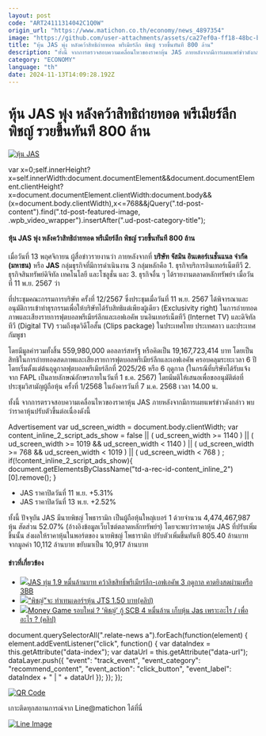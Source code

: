 ```yaml
---
layout: post
code: "ART24111314042C1Q0W"
origin_url: "https://www.matichon.co.th/economy/news_4897354"
image: "https://github.com/user-attachments/assets/ca27ef0a-ff18-48bc-bc64-7108a6d123de"
title: "หุ้น JAS พุ่ง หลังคว้าสิทธิถ่ายทอด พรีเมียร์ลีก พิชญ์ รวยขึ้นทันที 800 ล้าน"
description: "ทั้งนี้ จากการตรวจสอบความเคลื่อนไหวของราคาหุ้น JAS ภายหลังจากมีการเผยแพร่ข่าวดังกล่าว พบว่าราคาหุ้นปรับตัวขึ้นต่อเนื่องดังนี้"
category: "ECONOMY"
language: "th"
date: 2024-11-13T14:09:28.192Z
---
```


# หุ้น JAS พุ่ง หลังคว้าสิทธิถ่ายทอด พรีเมียร์ลีก พิชญ์ รวยขึ้นทันที 800 ล้าน

[![หุ้น JAS](https://www.matichon.co.th/wp-content/uploads/2024/11/jas1.jpg "jas1")](https://www.matichon.co.th/wp-content/uploads/2024/11/jas1.jpg)

var x=0;self.innerHeight?x=self.innerWidth:document.documentElement&&document.documentElement.clientHeight?x=document.documentElement.clientWidth:document.body&&(x=document.body.clientWidth),x<=768&&jQuery(".td-post-content").find(".td-post-featured-image, .wpb\_video\_wrapper").insertAfter(".ud-post-category-title");

#### **หุ้น JAS พุ่ง หลังคว้าสิทธิถ่ายทอด พรีเมียร์ลีก พิชญ์ รวยขึ้นทันที 800 ล้าน**

เมื่อวันที่ 13 พฤศจิกายน ผู้สื่อข่าวรายงานว่า ภายหลังจากที่ **บริษัท จัสมิน อินเตอร์เนชั่นแนล จำกัด (มหาชน)** หรือ **JAS** กลุ่มธุรกิจที่มีการดำเนินงาน 3 กลุ่มหลักคือ 1. ธุรกิจบริการอินเทอร์เน็ตทีวี 2. ธุรกิจสินทรัพย์ดิจิทัล เทคโนโลยี และโซลูชั่น และ 3. ธุรกิจอื่น ๆ ได้รายงานตลาดหลักทรัพย์ฯ เมื่อวันที่ 11 พ.ย. 2567 ว่า

ที่ประชุมคณะกรรมการบริษัท ครั้งที่ 12/2567 ซึ่งประชุมเมื่อวันที่ 11 พ.ย. 2567 ได้พิจารณาและอนุมัติการเข้าทำธุรกรรมเพื่อให้บริษัทได้รับสิทธิแต่เพียงผู้เดียว (Exclusivity right) ในการถ่ายทอดภาพและเสียงรายการฟุตบอลพรีเมียร์ลีกและเอฟเอคัพ บนอินเทอร์เน็ตทีวี (Internet TV) และดิจิทัลทีวี (Digital TV) รวมถึงชุดวิดีโอสั้น (Clips package) ในประเทศไทย ประเทศลาว และประเทศกัมพูชา

โดยมีมูลค่ารวมทั้งสิ้น 559,980,000 ดอลลาร์สหรัฐ หรือคิดเป็น 19,167,723,414 บาท โดยเป็นสิทธิในการถ่ายทอดสดภาพและเสียงรายการฟุตบอลพรีเมียร์ลีกและเอฟเอคัพ ครอบคลุมระยะเวลา 6 ปี โดยเริ่มตั้งแต่ต้นฤดูกาลฟุตบอลพรีเมียร์ลีกที่ 2025/26 หรือ 6 ฤดูกาล (ในกรณีที่บริษัทได้รับแจ้งจาก FAPL เป็นลายลักษณ์อักษรภายในวันที่ 1 ธ.ค. 2567) โดยมีมติให้เสนอเพื่อขออนุมัติต่อที่ประชุมวิสามัญผู้ถือหุ้น ครั้งที่ 1/2568 ในอังคารวันที่ 7 ม.ค. 2568 เวลา 14.00 น.

ทั้งนี้ จากการตรวจสอบความเคลื่อนไหวของราคาหุ้น JAS ภายหลังจากมีการเผยแพร่ข่าวดังกล่าว พบว่าราคาหุ้นปรับตัวขึ้นต่อเนื่องดังนี้

Advertisement var ud\_screen\_width = document.body.clientWidth; var content\_inline\_2\_script\_ads\_show = false || ( ud\_screen\_width >= 1140 ) || ( ud\_screen\_width >= 1019 && ud\_screen\_width < 1140 ) || ( ud\_screen\_width >= 768 && ud\_screen\_width < 1019 ) || ( ud\_screen\_width < 768 ) ; if(!content\_inline\_2\_script\_ads\_show){ document.getElementsByClassName("td-a-rec-id-content\_inline\_2")\[0\].remove(); }

*   JAS ราคาปิดวันที่ 11 พ.ย. +5.31%
*   JAS ราคาปิดวันที่ 13 พ.ย. +2.52%

ทั้งนี้ ปัจจุบัน JAS มีนายพิชญ์ โพธารามิก เป็นผู้ถือหุ้นใหญ่เบอร์ 1 ด้วยจำนวน 4,474,467,987 หุ้น สัดส่วน 52.07% (อ้างอิงข้อมูลเว็บไซต์ตลาดหลักทรัพย์ฯ) โดยจะพบว่าราคาหุ้น JAS ที่ปรับเพิ่มขึ้นนั้น ส่งผลให้ราคาหุ้นในพอร์ตของ นายพิชญ์ โพธารามิก ปรับตัวเพิ่มขึ้นทันที 805.40 ล้านบาท จากมูลค่า 10,112 ล้านบาท ขยับมาเป็น 10,917 ล้านบาท

#### ข่าวที่เกี่ยวข้อง

*   [![](https://www.matichon.co.th/wp-content/uploads/2024/11/728-34.png)JAS ทุ่ม 1.9 หมื่นล้านบาท คว้าลิขสิทธิ์พรีเมียร์ลีก-เอฟเอคัพ 3 ฤดูกาล คาดยิงสดผ่านเครือ 3BB](https://www.matichon.co.th/sport/footballinter/footballinterengland/news_4893800)
*   [![](https://www.matichon.co.th/wp-content/uploads/2016/10/c-3.jpg)“พิชญ์”จะ ทำเทนเดอร์ฯหุ้น JTS 1.50 บาท(คลิป)](https://www.matichon.co.th/economy/news_310709)
*   [![](https://www.matichon.co.th/wp-content/uploads/2016/09/f-5.jpg)Money Game รอบใหม่ ? ‘พิชญ์’ กู้ SCB 4 หมื่นล้าน เก็บหุ้น Jas เพราะอะไร / เพื่ออะไร ? (คลิป)](https://www.matichon.co.th/economy/news_291523)

document.querySelectorAll(".relate-news a").forEach(function(element) { element.addEventListener("click", function() { var dataIndex = this.getAttribute("data-index"); var dataUrl = this.getAttribute("data-url"); dataLayer.push({ "event": "track\_event", "event\_category": "recommend\_content", "event\_action": "click\_button", "event\_label": dataIndex + " | " + dataUrl }); }); });

[![QR Code](https://www.matichon.co.th/wp-content/uploads/2023/07/wob1371z.jpg)](https://lin.ee/ht0nDxX)

เกาะติดทุกสถานการณ์จาก Line@matichon ได้ที่นี่

[![Line Image](https://www.matichon.co.th/wp-content/uploads/2023/07/th.png)](https://lin.ee/ht0nDxX)